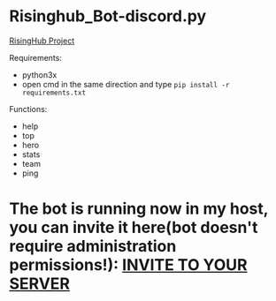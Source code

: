 # Risinghub_Bot-discord.py
[RisingHub Project](https://risinghub.net/)

Requirements:
- python3x
- open cmd in the same direction and type
``pip install -r requirements.txt``

Functions:
- help
- top
- hero
- stats
- team
- ping

# The bot is running now in my host, you can invite it here(bot doesn't require administration permissions!): [INVITE TO YOUR SERVER](https://discord.com/api/oauth2/authorize?client_id=821129463462625300&permissions=318528&scope=bot)
